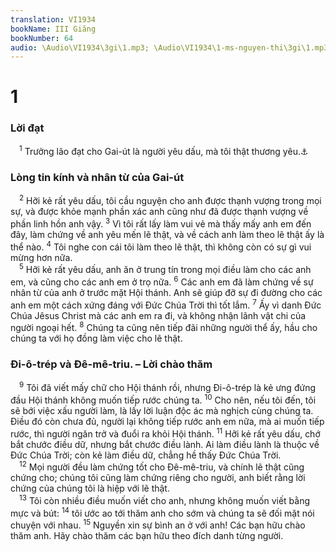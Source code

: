 ```yaml
---
translation: VI1934
bookName: III Giăng 
bookNumber: 64
audio: \Audio\VI1934\3gi\1.mp3; \Audio\VI1934\1-ms-nguyen-thi\3gi\1.mp3; \Audio\VI1934\2-ms-david-dong\3gi\1.mp3
---
```


<div class="title"><h1>1</h1><h3>Lời đạt</h3></div>
<span class="verse 3gi_1_1"> <sup>1</sup> Trưởng lão đạt cho Gai-út là người yêu dấu, mà tôi thật thương yêu.<a data-toggle="tooltip" data-placement="bottom" title="Cong 19:29; Ro 16:23; 1Co 1:14">⚓</a><br/></span>
<div class="title"><h3>Lòng tin kính và nhân từ của Gai-út</h3></div>
<span class="verse 3gi_1_2"> <sup>2</sup> Hỡi kẻ rất yêu dấu, tôi cầu nguyện cho anh được thạnh vượng trong mọi sự, và được khỏe mạnh phần xác anh cũng như đã được thạnh vượng về phần linh hồn anh vậy. </span>
<span class="verse 3gi_1_3"><sup>3</sup> Vì tôi rất lấy làm vui vẻ mà thấy mấy anh em đến đây, làm chứng về anh yêu mến lẽ thật, và về cách anh làm theo lẽ thật ấy là thể nào. </span>
<span class="verse 3gi_1_4"><sup>4</sup> Tôi nghe con cái tôi làm theo lẽ thật, thì không còn có sự gì vui mừng hơn nữa. <br/></span>
<span class="verse 3gi_1_5"> <sup>5</sup> Hỡi kẻ rất yêu dấu, anh ăn ở trung tín trong mọi điều làm cho các anh em, và cũng cho các anh em ở trọ nữa. </span>
<span class="verse 3gi_1_6"><sup>6</sup> Các anh em đã làm chứng về sự nhân từ của anh ở trước mặt Hội thánh. Anh sẽ giúp đỡ sự đi đường cho các anh em một cách xứng đáng với Đức Chúa Trời thì tốt lắm. </span>
<span class="verse 3gi_1_7"><sup>7</sup> Ấy vì danh Đức Chúa Jêsus Christ mà các anh em ra đi, và không nhận lãnh vật chi của người ngoại hết. </span>
<span class="verse 3gi_1_8"><sup>8</sup> Chúng ta cũng nên tiếp đãi những người thể ấy, hầu cho chúng ta với họ đồng làm việc cho lẽ thật. <br/></span>
<div class="title"><h3>Đi-ô-trép và Đê-mê-triu. – Lời chào thăm</h3></div>
<span class="verse 3gi_1_9"> <sup>9</sup> Tôi đã viết mấy chữ cho Hội thánh rồi, nhưng Đi-ô-trép là kẻ ưng đứng đầu Hội thánh không muốn tiếp rước chúng ta. </span>
<span class="verse 3gi_1_10"><sup>10</sup> Cho nên, nếu tôi đến, tôi sẽ bới việc xấu người làm, là lấy lời luận độc ác mà nghịch cùng chúng ta. Điều đó còn chưa đủ, người lại không tiếp rước anh em nữa, mà ai muốn tiếp rước, thì người ngăn trở và đuổi ra khỏi Hội thánh. </span>
<span class="verse 3gi_1_11"><sup>11</sup> Hỡi kẻ rất yêu dấu, chớ bắt chước điều dữ, nhưng bắt chước điều lành. Ai làm điều lành là thuộc về Đức Chúa Trời; còn kẻ làm điều dữ, chẳng hề thấy Đức Chúa Trời. <br/></span>
<span class="verse 3gi_1_12"> <sup>12</sup> Mọi người đều làm chứng tốt cho Đê-mê-triu, và chính lẽ thật cũng chứng cho; chúng tôi cũng làm chứng riêng cho người, anh biết rằng lời chứng của chúng tôi là hiệp với lẽ thật. <br/></span>
<span class="verse 3gi_1_13"> <sup>13</sup> Tôi còn nhiều điều muốn viết cho anh, nhưng không muốn viết bằng mực và bút: </span>
<span class="verse 3gi_1_14"><sup>14</sup> tôi ước ao tới thăm anh cho sớm và chúng ta sẽ đối mặt nói chuyện với nhau. </span>
<span class="verse 3gi_1_15"><sup>15</sup> Nguyền xin sự bình an ở với anh! Các bạn hữu chào thăm anh. Hãy chào thăm các bạn hữu theo đích danh từng người. <br/></span>
